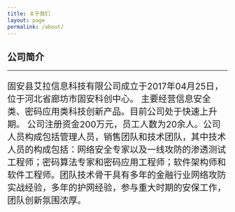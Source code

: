 ```yaml
---
title: 关于我们
layout: page
permalink: /about/
---
```



<h2>公司简介</h2>
<hr />
<p style="font-size:20px;">
固安县艾拉信息科技有限公司成立于2017年04月25日，位于河北省廊坊市固安科创中心。
主要经营信息安全类、密码应用类科技创新产品。目前公司处于快速上升期。
    公司注册资金200万元，员工人数为20余人。公司人员构成包括管理人员，销售团队和技术团队，其中技术人员的构成包括：网络安全专家以及一线攻防的渗透测试工程师；密码算法专家和密码应用工程师；软件架构师和软件工程师。团队技术骨干具有多年的金融行业网络攻防实战经验，多年的护网经验，参与重大时期的安保工作，团队创新氛围浓厚。</p>


